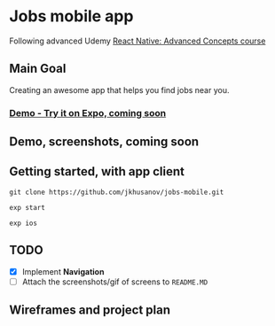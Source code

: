 # Jobs mobile app
Following advanced Udemy [React Native: Advanced Concepts course](https://www.udemy.com/react-native-advanced/learn/v4/overview)

## Main Goal
Creating an awesome app that helps you find jobs near you.


### [Demo - Try it on Expo, coming soon](https://expo.io/@jkhusanov/jobs-mobile)

## Demo, screenshots, coming soon
<!-- <div style={{display: flex; flex-direction: row}}>
  <img src="screenshots/1-image.png" width="270" />
  <img src="screenshots/2-image.png" width="270" />
</div> -->



## Getting started, with app client

```
git clone https://github.com/jkhusanov/jobs-mobile.git

exp start

exp ios
```



## TODO

- [x] Implement **Navigation** 
- [ ] Attach the screenshots/gif of screens to `README.MD`

## Wireframes and project plan


<!-- <div style={{display: flex; flex-direction: row}}>
  <img  alt="wireframe1" src="screenshots/tech-stack.png" width="450" />
  <p></p>
  <img  alt="wireframe2" src="screenshots/app-flow.png" width="450" />
  <p></p>
  <img  alt="wireframe3" src="screenshots/handling-user.png" width="450" />
  <p></p>
  <img  alt="wireframe3" src="screenshots/simple-interface.png" width="450" />
  <p></p>
</div> -->


